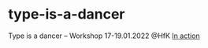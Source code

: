 # type-is-a-dancer
Type is a dancer  – Workshop 17-19.01.2022 @HfK
[In action](https://k00lkiller.github.io/type-is-a-dancer/)
